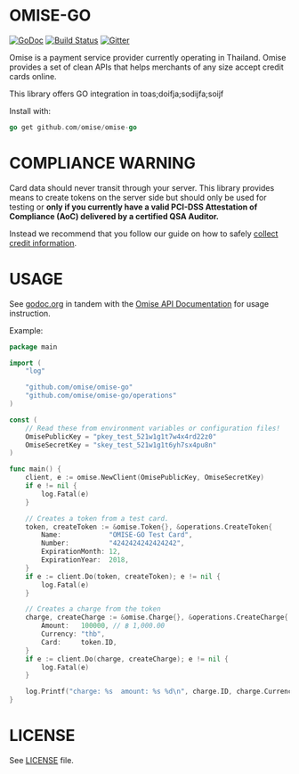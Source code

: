 # OMISE-GO

[![GoDoc](https://godoc.org/github.com/omise/omise-go?status.svg)][0] 
[![Build Status](https://travis-ci.org/omise/omise-go.svg)](https://travis-ci.org/omise/omise-go) 
[![Gitter](https://badges.gitter.im/Join%20Chat.svg)](https://gitter.im/omise/omise-go?utm_source=badge&utm_medium=badge&utm_campaign=pr-badge)

Omise is a payment service provider currently operating in Thailand. Omise provides a set
of clean APIs that helps merchants of any size accept credit cards online.

This library offers GO integration in toas;doifja;sodijfa;soijf

Install with:

```go
go get github.com/omise/omise-go
```

# COMPLIANCE WARNING

Card data should never transit through your server. This library provides means to create
tokens on the server side but should only be used for testing or **only if you currently
have a valid PCI-DSS Attestation of Compliance (AoC) delivered by a certified QSA
Auditor.**

Instead we recommend that you follow our guide on how to safely
[collect credit information](https://www.omise.co/collecting-card-information).

# USAGE

See [godoc.org][0] in tandem with the [Omise API Documentation][1] for usage instruction.

Example:

```go
package main

import (
	"log"

	"github.com/omise/omise-go"
	"github.com/omise/omise-go/operations"
)

const (
	// Read these from environment variables or configuration files!
	OmisePublicKey = "pkey_test_521w1g1t7w4x4rd22z0"
	OmiseSecretKey = "skey_test_521w1g1t6yh7sx4pu8n"
)

func main() {
	client, e := omise.NewClient(OmisePublicKey, OmiseSecretKey)
	if e != nil {
		log.Fatal(e)
	}

	// Creates a token from a test card.
	token, createToken := &omise.Token{}, &operations.CreateToken{
		Name:            "OMISE-GO Test Card",
		Number:          "4242424242424242",
		ExpirationMonth: 12,
		ExpirationYear:  2018,
	}
	if e := client.Do(token, createToken); e != nil {
		log.Fatal(e)
	}

	// Creates a charge from the token
	charge, createCharge := &omise.Charge{}, &operations.CreateCharge{
		Amount:   100000, // ฿ 1,000.00
		Currency: "thb",
		Card:     token.ID,
	}
	if e := client.Do(charge, createCharge); e != nil {
		log.Fatal(e)
	}

	log.Printf("charge: %s  amount: %s %d\n", charge.ID, charge.Currency, charge.Amount)
}
```

# LICENSE

See [LICENSE][2] file.

[0]: https://godoc.org/github.com/omise/omise-go
[1]: https://www.omise.co/docs
[2]: https://raw.githubusercontent.com/omise/omise-go/master/LICENSE
